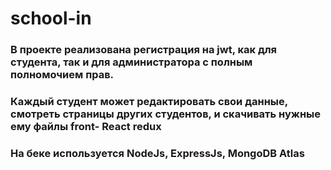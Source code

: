 # school-in
### В проекте реализована регистрация на jwt, как для студента, так и для администратора с полным полномочием прав.
### Каждый студент может редактировать свои данные, смотреть страницы других студентов, и скачивать нужные ему файлы front- React redux 
### На беке используется  NodeJs, ExpressJs, MongoDB Atlas
